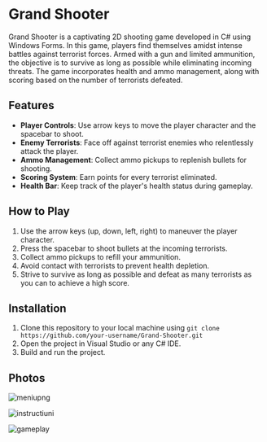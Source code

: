 # Grand Shooter

Grand Shooter is a captivating 2D shooting game developed in C# using Windows Forms. In this game, players find themselves amidst intense battles against terrorist forces. Armed with a gun and limited ammunition, the objective is to survive as long as possible while eliminating incoming threats. The game incorporates health and ammo management, along with scoring based on the number of terrorists defeated.

## Features

- **Player Controls**: Use arrow keys to move the player character and the spacebar to shoot.
- **Enemy Terrorists**: Face off against terrorist enemies who relentlessly attack the player.
- **Ammo Management**: Collect ammo pickups to replenish bullets for shooting.
- **Scoring System**: Earn points for every terrorist eliminated.
- **Health Bar**: Keep track of the player's health status during gameplay.

## How to Play

1. Use the arrow keys (up, down, left, right) to maneuver the player character.
2. Press the spacebar to shoot bullets at the incoming terrorists.
3. Collect ammo pickups to refill your ammunition.
4. Avoid contact with terrorists to prevent health depletion.
5. Strive to survive as long as possible and defeat as many terrorists as you can to achieve a high score.

## Installation

1. Clone this repository to your local machine using `git clone https://github.com/your-username/Grand-Shooter.git`
2. Open the project in Visual Studio or any C# IDE.
3. Build and run the project.

## Photos
![meniupng](https://github.com/caba12345/Grand-Shooter-Game/assets/131769398/1652c133-b929-4d6f-96d4-cb22aebbd905)

![instructiuni](https://github.com/caba12345/Grand-Shooter-Game/assets/131769398/f3da498e-2c2b-4310-ac1a-0be5c41782b8)

![gameplay](https://github.com/caba12345/Grand-Shooter-Game/assets/131769398/5d99bd8a-ad39-4eec-9e9f-f6e1004c5f41)
